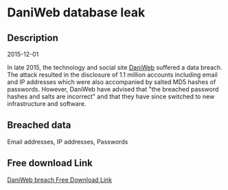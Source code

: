 # DaniWeb database leak

## Description

2015-12-01

In late 2015, the technology and social site <a href="https://www.daniweb.com" target="_blank" rel="noopener">DaniWeb</a> suffered a data breach. The attack resulted in the disclosure of 1.1 million accounts including email and IP addresses which were also accompanied by salted MD5 hashes of passwords. However, DaniWeb have advised that &quot;the breached password hashes and salts are incorrect&quot; and that they have since switched to new infrastructure and software.

## Breached data

Email addresses, IP addresses, Passwords

## Free download Link

[DaniWeb breach Free Download Link](https://tinyurl.com/2b2k277t)